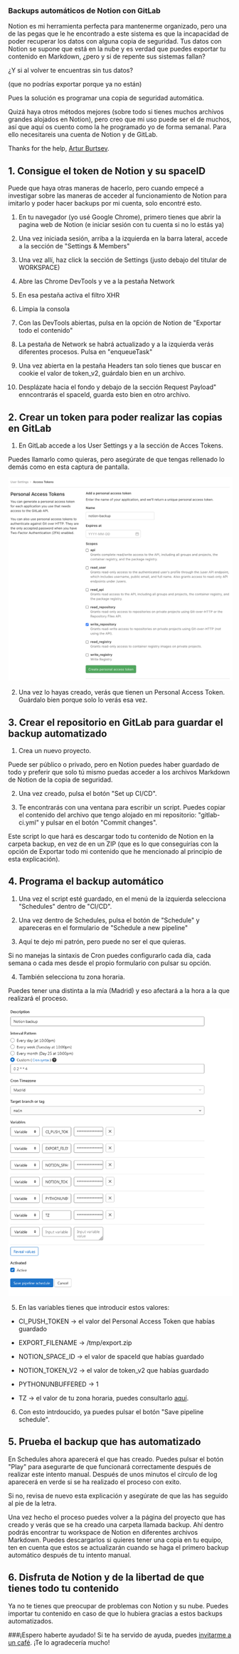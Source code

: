 ### Backups automáticos de Notion con GitLab

Notion es mi herramienta perfecta para mantenerme organizado, pero una de las pegas que le he encontrado a este sistema es que la incapacidad de poder recuperar los datos con alguna copia de seguridad. Tus datos con Notion se supone que está en la nube y es verdad que puedes exportar tu contenido en Markdown, ¿pero y si de repente sus sistemas fallan? 

¿Y si al volver te encuentras sin tus datos? 

(que no podrías exportar porque ya no están)

Pues la solución es programar una copia de seguridad automática. 

Quizá haya otros métodos mejores (sobre todo si tienes muchos archivos grandes alojados en Notion), pero creo que mi uso puede ser el de muchos, así que aquí os cuento como la he programado yo de forma semanal. Para ello necesitareis una cuenta de Notion y de GitLab.

Thanks for the help, [Artur Burtsev](https://artur-en.medium.com/automated-notion-backups-f6af4edc298d).

## 1. Consigue el token de Notion y su spaceID

Puede que haya otras maneras de hacerlo, pero cuando empecé a investigar sobre las maneras de acceder al funcionamiento de Notion para imitarlo y poder hacer backups por mi cuenta, solo encontré esto.

1. En tu navegador (yo usé Google Chrome), primero tienes que abrir la pagina web de Notion (e iniciar sesión con tu cuenta si no lo estás ya)

2. Una vez iniciada sesión, arriba a la izquierda en la barra lateral, accede a la sección de "Settings & Members"

3. Una vez allí, haz click la sección de Settings (justo debajo del titular de WORKSPACE)

4. Abre las Chrome DevTools y ve a la pestaña Network

5. En esa pestaña activa el filtro XHR

6. Limpia la consola

7. Con las DevTools abiertas, pulsa en la opción de Notion de "Exportar todo el contenido"

8. La pestaña de Network se habrá actualizado y a la izquierda verás diferentes procesos. Pulsa en "enqueueTask"

9. Una vez abierta en la pestaña Headers tan solo tienes que buscar en cookie el valor de token_v2, guárdalo bien en un archivo.

10. Desplázate hacia el fondo y debajo de la sección Request Payload" enncontrarás el spaceId, guarda esto bien en otro archivo.

## 2. Crear un token para poder realizar las copias en GitLab

1. En GitLab accede a los User Settings y a la sección de Acces Tokens. 

Puedes llamarlo como quieras, pero asegúrate de que tengas rellenado lo demás como en esta captura de pantalla.

<img src="./images/gitlab_token.png"/>

2. Una vez lo hayas creado, verás que tienen un Personal Access Token. Guárdalo bien porque solo lo verás esa vez.

## 3. Crear el repositorio en GitLab para guardar el backup automatizado

1. Crea un nuevo proyecto. 

Puede ser público o privado, pero en Notion puedes haber guardado de todo y preferir que solo tú mismo puedas acceder a los archivos Markdown de Notion de la copia de seguridad.

2. Una vez creado, pulsa el botón "Set up CI/CD".

3. Te encontrarás con una ventana para escribir un script. Puedes copiar el contenido del archivo que tengo alojado en mi repositorio: "gitlab-ci.yml" y pulsar en el botón "Commit changes".

Este script lo que hará es descargar todo tu contenido de Notion en la carpeta backup, en vez de en un ZIP (que es lo que conseguirías con la opción de Exportar todo mi contenido que he mencionado al principio de esta explicación).

## 4. Programa el backup automático

1. Una vez el script esté guardado, en el menú de la izquierda selecciona "Schedules" dentro de "CI/CD".

2. Una vez dentro de Schedules, pulsa el botón de "Schedule" y apareceras en el formulario de "Schedule a new pipeline"

3. Aquí te dejo mi patrón, pero puede no ser el que quieras. 

Si no manejas la sintaxis de Cron puedes configurarlo cada día, cada semana o cada mes desde el propio formulario con pulsar su opción. 

4. También selecciona tu zona horaria.

Puedes tener una distinta a la mía (Madrid) y eso afectará a la hora a la que realizará el proceso.

<img src="./images/notion_schedule.png"/>

5. En las variables tienes que introducir estos valores:

- CI_PUSH_TOKEN -> el valor del Personal Access Token que habías guardado

- EXPORT_FILENAME -> /tmp/export.zip

- NOTION_SPACE_ID -> el valor de spaceId que habías guardado

- NOTION_TOKEN_V2 -> el valor de token_v2 que habías guardado

- PYTHONUNBUFFERED -> 1

- TZ -> el valor de tu zona horaria, puedes consultarlo [aquí](https://en.wikipedia.org/wiki/List_of_tz_database_time_zones).

6. Con esto intrdoucido, ya puedes pulsar el botón "Save pipeline schedule".

## 5. Prueba el backup que has automatizado

En Schedules ahora aparecerá el que has creado. Puedes pulsar el botón "Play" para asegurarte de que funcionará correctamente después de realizar este intento manual. Después de unos minutos el círculo de log aparecerá en verde si se ha realizado el proceso con exito. 

Si no, revisa de nuevo esta explicación y asegúrate de que las has seguido al pie de la letra.

Una vez hecho el proceso puedes volver a la página del proyecto que has creado y verás que se ha creado una carpeta llamada backup. Ahí dentro podrás encontrar tu workspace de Notion en diferentes archivos Markdown. Puedes descargarlos si quieres tener una copia en tu equipo, ten en cuenta que estos se actualizarán cuando se haga el primero backup automático después de tu intento manual.

## 6. Disfruta de Notion y de la libertad de que tienes todo tu contenido

Ya no te tienes que preocupar de problemas con Notion y su nube. Puedes importar tu contenido en caso de que lo hubiera gracias a estos backups automatizados. 


###¡Espero haberte ayudado! Si te ha servido de ayuda, puedes [invitarme a un café](https://www.buymeacoffee.com/arturocode). ¡Te lo agradecería mucho!
